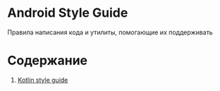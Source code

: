# Android Style Guide
Правила написания кода и утилиты, помогающие их поддерживать

# Содержание
1. [Kotlin style guide](https://github.com/hhru/android-style-guide/blob/master/docs/kotlin-style-guide.md)